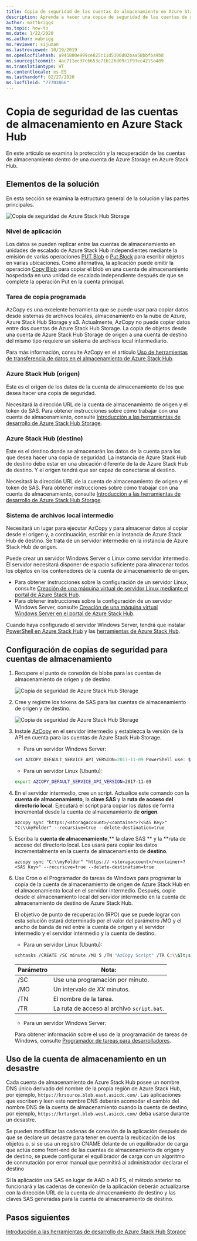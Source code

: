 ```yaml
---
title: Copia de seguridad de las cuentas de almacenamiento en Azure Stack Hub
description: Aprenda a hacer una copia de seguridad de las cuentas de almacenamiento en Azure Stack Hub.
author: mattbriggs
ms.topic: how-to
ms.date: 1/22/2020
ms.author: mabrigg
ms.reviewer: sijuman
ms.lastreviewed: 10/19/2019
ms.openlocfilehash: a945800e999ce825c11d5300d02baa58bbfba9b8
ms.sourcegitcommit: 4ac711ec37c6653c71b126d09c1f93ec4215a489
ms.translationtype: HT
ms.contentlocale: es-ES
ms.lasthandoff: 02/27/2020
ms.locfileid: "77703866"
---
```

# <a name="back-up-your-storage-accounts-on-azure-stack-hub"></a>Copia de seguridad de las cuentas de almacenamiento en Azure Stack Hub

En este artículo se examina la protección y la recuperación de las cuentas de almacenamiento dentro de una cuenta de Azure Storage en Azure Stack Hub.

## <a name="elements-of-the-solution"></a>Elementos de la solución

En esta sección se examina la estructura general de la solución y las partes principales.

![Copia de seguridad de Azure Stack Hub Storage](./media/azure-stack-network-howto-backup-storage/azure-stack-storage-backup.png)

### <a name="application-layer"></a>Nivel de aplicación

Los datos se pueden replicar entre las cuentas de almacenamiento en unidades de escalado de Azure Stack Hub independientes mediante la emisión de varias operaciones [PUT Blob](https://docs.microsoft.com/rest/api/storageservices/put-blob) o [Put Block](https://docs.microsoft.com/rest/api/storageservices/put-block) para escribir objetos en varias ubicaciones. Como alternativa, la aplicación puede emitir la operación [Copy Blob](https://docs.microsoft.com/rest/api/storageservices/copy-blob) para copiar el blob en una cuenta de almacenamiento hospedada en una unidad de escalado independiente después de que se complete la operación Put en la cuenta principal.

### <a name="scheduled-copy-task"></a>Tarea de copia programada

AzCopy es una excelente herramienta que se puede usar para copiar datos desde sistemas de archivos locales, almacenamiento en la nube de Azure, Azure Stack Hub Storage y s3. Actualmente, AzCopy no puede copiar datos entre dos cuentas de Azure Stack Hub Storage. La copia de objetos desde una cuenta de Azure Stack Hub Storage de origen a una cuenta de destino del mismo tipo requiere un sistema de archivos local intermediario.

Para más información, consulte AzCopy en el artículo [Uso de herramientas de transferencia de datos en el almacenamiento de Azure Stack Hub](https://docs.microsoft.com/azure-stack/user/azure-stack-storage-transfer?view=azs-1908#azcopy).

### <a name="azure-stack-hub-source"></a>Azure Stack Hub (origen)

Este es el origen de los datos de la cuenta de almacenamiento de los que desea hacer una copia de seguridad.

Necesitará la dirección URL de la cuenta de almacenamiento de origen y el token de SAS. Para obtener instrucciones sobre cómo trabajar con una cuenta de almacenamiento, consulte [Introducción a las herramientas de desarrollo de Azure Stack Hub Storage](azure-stack-storage-dev.md).

### <a name="azure-stack-hub-target"></a>Azure Stack Hub (destino)

Este es el destino donde se almacenarán los datos de la cuenta para los que desea hacer una copia de seguridad. La instancia de Azure Stack Hub de destino debe estar en una ubicación diferente de la de Azure Stack Hub de destino. Y el origen tendrá que ser capaz de conectarse al destino.

Necesitará la dirección URL de la cuenta de almacenamiento de origen y el token de SAS. Para obtener instrucciones sobre cómo trabajar con una cuenta de almacenamiento, consulte [Introducción a las herramientas de desarrollo de Azure Stack Hub Storage](azure-stack-storage-dev.md).

### <a name="intermediary-local-filesystem"></a>Sistema de archivos local intermedio

Necesitará un lugar para ejecutar AzCopy y para almacenar datos al copiar desde el origen y, a continuación, escribir en la instancia de Azure Stack Hub de destino. Se trata de un servidor intermedio en la instancia de Azure Stack Hub de origen.

Puede crear un servidor Windows Server o Linux como servidor intermedio. El servidor necesitará disponer de espacio suficiente para almacenar todos los objetos en los contenedores de la cuenta de almacenamiento de origen.
- Para obtener instrucciones sobre la configuración de un servidor Linux, consulte [Creación de una máquina virtual de servidor Linux mediante el portal de Azure Stack Hub](azure-stack-quick-linux-portal.md).  
- Para obtener instrucciones sobre la configuración de un servidor Windows Server, consulte [Creación de una máquina virtual Windows Server en el portal de Azure Stack Hub](azure-stack-quick-windows-portal.md).  

Cuando haya configurado el servidor Windows Server, tendrá que instalar [PowerShell en Azure Stack Hub](https://docs.microsoft.com/azure-stack/operator/azure-stack-powershell-install?toc=https%3A%2F%2Fdocs.microsoft.com%2FFazure-stack%2Fuser%2FTOC.json&bc=https%3A%2F%2Fdocs.microsoft.com%2FFazure-stack%2Fbreadcrumb%2Ftoc.json) y las [herramientas de Azure Stack Hub](https://docs.microsoft.com/azure-stack/operator/azure-stack-powershell-download?toc=https%3A%2F%2Fdocs.microsoft.com%2FFazure-stack%2Fuser%2FTOC.json&bc=https%3A%2F%2Fdocs.microsoft.com%2FFazure-stack%2Fbreadcrumb%2Ftoc.json).

## <a name="set-up-backup-for-storage-accounts"></a>Configuración de copias de seguridad para cuentas de almacenamiento

1. Recupere el punto de conexión de blobs para las cuentas de almacenamiento de origen y de destino.

    ![Copia de seguridad de Azure Stack Hub Storage](./media/azure-stack-network-howto-backup-storage/back-up-step1.png)

2. Cree y registre los tokens de SAS para las cuentas de almacenamiento de origen y de destino.

    ![Copia de seguridad de Azure Stack Hub Storage](./media/azure-stack-network-howto-backup-storage/back-up-step2.png)

3. Instale [AzCopy](https://github.com/Azure/azure-storage-azcopy) en el servidor intermedio y establezca la versión de la API en cuenta para las cuentas de Azure Stack Hub Storage.

    - Para un servidor Windows Server:

    ```PowerShell  
    set AZCOPY_DEFAULT_SERVICE_API_VERSION=2017-11-09 PowerShell use: $env:AZCOPY_DEFAULT_SERVICE_API_VERSION="2017-11-09"
    ```

    - Para un servidor Linux (Ubuntu):

    ```bash  
    export AZCOPY_DEFAULT_SERVICE_API_VERSION=2017-11-09
    ```

4. En el servidor intermedio, cree un script. Actualice este comando con la **cuenta de almacenamiento**, la **clave SAS** y la **ruta de acceso del directorio local**. Ejecutará el script para copiar los datos de forma incremental desde la cuenta de almacenamiento de **origen**.

    ```
    azcopy sync "https:/<storagaccount>/<container>?<SAS Key>" "C:\\myFolder" --recursive=true --delete-destination=true
    ```

5.  Escriba la **cuenta de almacenamiento**,** la clave SAS ** y la **ruta de acceso del directorio local.  Los usará para copiar los datos incrementalmente en la cuenta de almacenamiento de **destino**.
    
    ```
    azcopy sync "C:\\myFolder" "https:// <storagaccount>/<container>?<SAS Key>" --recursive=true --delete-destination=true
    ```

6.  Use Cron o el Programador de tareas de Windows para programar la copia de la cuenta de almacenamiento de origen de Azure Stack Hub en el almacenamiento local en el servidor intermedio. Después, copie desde el almacenamiento local del servidor intermedio en la cuenta de almacenamiento de destino de Azure Stack Hub.

    El objetivo de punto de recuperación (RPO) que se puede lograr con esta solución estará determinado por el valor del parámetro /MO y el ancho de banda de red entre la cuenta de origen y el servidor intermedio y el servidor intermedio y la cuenta de destino.

    - Para un servidor Linux (Ubuntu):

    ```bash  
    schtasks /CREATE /SC minute /MO 5 /TN "AzCopy Script" /TR C:\\&lt;script name>.bat
    ```

    | Parámetro | Nota: | 
    | ---- | ---- |
    | /SC | Use una programación por minuto. |
    | /MO | Un intervalo de *XX* minutos. |
    | /TN | El nombre de la tarea. |
    | /TR | La ruta de acceso al archivo `script.bat`. |


    - Para un servidor Windows Server:

    Para obtener información sobre el uso de la programación de tareas de Windows, consulte [Programador de tareas para desarrolladores](https://docs.microsoft.com/windows/win32/taskschd/task-scheduler-start-page).
    

## <a name="use-your-storage-account-in-a-disaster"></a>Uso de la cuenta de almacenamiento en un desastre

Cada cuenta de almacenamiento de Azure Stack Hub posee un nombre DNS único derivado del nombre de la propia región de Azure Stack Hub, por ejemplo, `https://krsource.blob.east.asicdc.com/`. Las aplicaciones que escriben y leen este nombre DNS deberán acomodar el cambio del nombre DNS de la cuenta de almacenamiento cuando la cuenta de destino, por ejemplo, `https://krtarget.blob.west.asicdc.com/` deba usarse durante un desastre.

Se pueden modificar las cadenas de conexión de la aplicación después de que se declare un desastre para tener en cuenta la reubicación de los objetos o, si se usa un registro CNAME delante de un equilibrador de carga que actúa como front-end de las cuentas de almacenamiento de origen y de destino, se puede configurar el equilibrador de carga con un algoritmo de conmutación por error manual que permitirá al administrador declarar el destino

Si la aplicación usa SAS en lugar de AAD o AD FS, el método anterior no funcionará y las cadenas de conexión de la aplicación deberán actualizarse con la dirección URL de la cuenta de almacenamiento de destino y las claves SAS generadas para la cuenta de almacenamiento de destino.

## <a name="next-steps"></a>Pasos siguientes

[Introducción a las herramientas de desarrollo de Azure Stack Hub Storage](azure-stack-storage-dev.md)